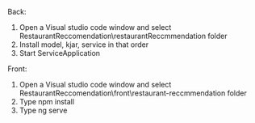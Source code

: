 Back:
1. Open a Visual studio code window and select RestaurantReccomendation\restaurantReccmmendation folder
2. Install model, kjar, service in that order
3. Start ServiceApplication

Front:
1. Open a Visual studio code window and select RestaurantReccomendation\front\restaurant-reccmmendation folder
2. Type npm install
3. Type ng serve
